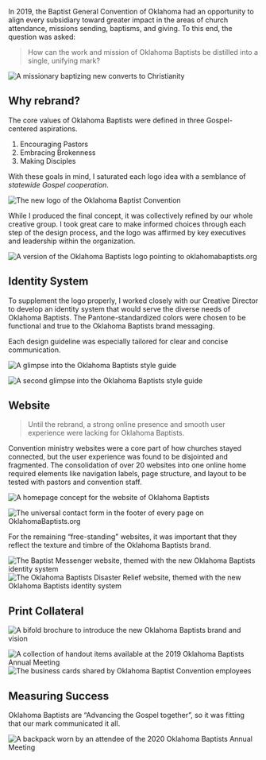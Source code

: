 In 2019, the Baptist General Convention of Oklahoma had an opportunity to align every subsidiary toward greater impact in the areas of church attendance, missions sending, baptisms, and giving. To this end, the question was asked:

> How can the work and mission of Oklahoma Baptists be distilled into a single, unifying mark?

![A missionary baptizing new converts to Christianity](/_assets/images/oklahoma-baptists/river-baptism.jpg)

## Why rebrand?

The core values of Oklahoma Baptists were defined in three Gospel-centered aspirations.

1. Encouraging Pastors
2. Embracing Brokenness
3. Making Disciples

With these goals in mind, I saturated each logo idea with a semblance of *statewide Gospel cooperation*.

![The new logo of the Oklahoma Baptist Convention](/_assets/images/oklahoma-baptists/logo.png)

While I produced the final concept, it was collectively refined by our whole creative group. I took great care to make informed choices through each step of the design process, and the logo was affirmed by key executives and leadership within the organization.

![A version of the Oklahoma Baptists logo pointing to oklahomabaptists.org](/_assets/images/oklahoma-baptists/logo-web.png)

## Identity System

To supplement the logo properly, I worked closely with our Creative Director to develop an identity system that would serve the diverse needs of Oklahoma Baptists. The Pantone-standardized colors were chosen to be functional and true to the Oklahoma Baptists brand messaging.

Each design guideline was especially tailored for clear and concise communication.

![A glimpse into the Oklahoma Baptists style guide](/_assets/images/oklahoma-baptists/style-guide.jpg)

![A second glimpse into the Oklahoma Baptists style guide](/_assets/images/oklahoma-baptists/style-guide-2.jpg)

## Website

> Until the rebrand, a strong online presence and smooth user experience were lacking for Oklahoma Baptists.

Convention ministry websites were a core part of how churches stayed connected, but the user experience was found to be disjointed and fragmented. The consolidation of over 20 websites into one online home required elements like navigation labels, page structure, and layout to be tested with pastors and convention staff.


![A homepage concept for the website of Oklahoma Baptists](/_assets/images/oklahoma-baptists/homepage.jpg)

![The universal contact form in the footer of every page on OklahomaBaptists.org](/_assets/images/oklahoma-baptists/contact-form.jpg)

<p class="center">For the remaining &ldquo;free-standing&rdquo; websites, it was important that they reflect the texture and timbre of the Oklahoma Baptists brand.
</p>

<div class="post--grid">

  <img alt="The Baptist Messenger website, themed with the new Oklahoma Baptists identity system" src="/_assets/images/oklahoma-baptists/messenger.jpg" />

  <img alt="The Oklahoma Baptists Disaster Relief website, themed with the new Oklahoma Baptists identity system" src="/_assets/images/oklahoma-baptists/dr.jpg" />

</div>

## Print Collateral

![A bifold brochure to introduce the new Oklahoma Baptists brand and vision](/_assets/images/oklahoma-baptists/bifold.jpg)

<div class="post--grid">

  <img alt="A collection of handout items available at the 2019 Oklahoma Baptists Annual Meeting" src="/_assets/images/oklahoma-baptists/swag.jpg" />

  <img alt="The business cards shared by Oklahoma Baptist Convention employees" src="/_assets/images/oklahoma-baptists/business-cards.jpg" />
  
</div>

## Measuring Success

Oklahoma Baptists are “Advancing the Gospel together”, so it was fitting that our mark communicated it all.

![A backpack worn by an attendee of the 2020 Oklahoma Baptists Annual Meeting](/_assets/images/oklahoma-baptists/backpack.jpg)